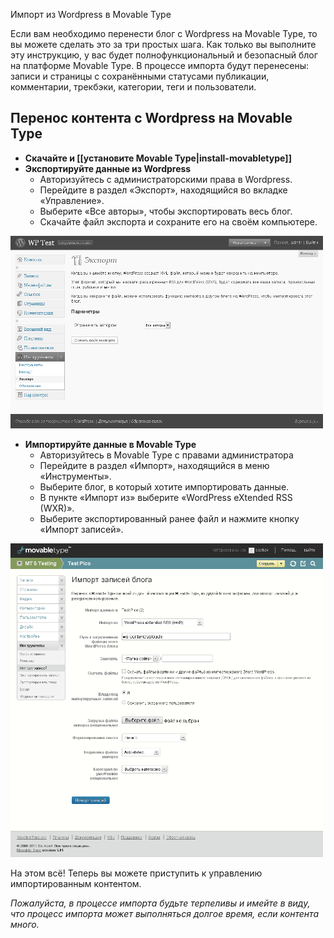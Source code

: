 Импорт из Wordpress в Movable Type

Если вам необходимо перенести блог с Wordpress на Movable Type, то вы можете сделать это за три простых шага. Как только вы выполните эту инструкцию, у вас будет полнофункциональный и безопасный блог на платформе Movable Type. В процессе импорта будут перенесены: записи и страницы с сохранёнными статусами публикации, комментарии, трекбэки, категории, теги и пользователи. 

## Перенос контента с Wordpress на Movable Type

* **Скачайте и [[установите Movable Type|install-movabletype]]**
* **Экспортируйте данные из Wordpress**
    * Авторизуйтесь с администраторскими права в Wordpress.
    * Перейдите в раздел «Экспорт», находящийся во вкладке «Управление».
    * Выберите «Все авторы», чтобы экспортировать весь блог.
    * Скачайте файл экспорта и сохраните его на своём компьютере. 

<img src="./assets/wp-export.png" width="500" />

* **Импортируйте данные в Movable Type**
    * Авторизуйтесь в Movable Type с правами администратора
    * Перейдите в раздел «Импорт», находящийся в меню «Инструменты».
    * Выберите блог, в который хотите импортировать данные.
    * В пункте «Импорт из» выберите «WordPress eXtended RSS (WXR)».
    * Выберите экспортированный ранее файл и нажмите кнопку «Импорт записей».
    
<img src="./assets/mt-import.png" width="500" />

На этом всё! Теперь вы можете приступить к управлению импортированным контентом.

_Пожалуйста, в процессе импорта будьте терпеливы и имейте в виду, что процесс импорта может выполняться долгое время, если контента много._

